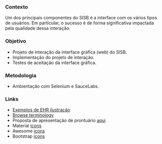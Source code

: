 ### Contexto

Um dos principais componentes do SISB é a interface com os vários tipos de usuários. 
Em particular, o sucesso é de forma significativa impactada pela qualidade dessa interação.

### Objetivo
- Projeto de interação da interface gráfica (web) do SISB.
- Implementação do projeto de interação. 
- Testes de aceitação da interface gráfica.

### Metodologia
- Ambientação com Selenium e SauceLabs. 

### Links
- [Exemplos de EHR ilustração](https://www.ehrscape.com/phr.html)
- [Browse terminology](https://www.ehrscape.com/terminology-demo.html)
- Proposta de apresentação de prontuário [aqui](https://www.ehrscape.com/flip/index.html)
- Material [icons](https://material.io/icons/)
- Awesome [icons](http://fontawesome.io/)
- Bootstrap [icons](https://glyphicons.bootstrapcheatsheets.com/)


